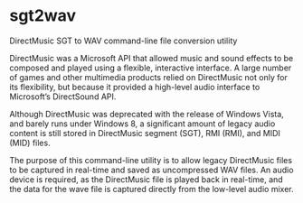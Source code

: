 # sgt2wav
DirectMusic SGT to WAV command-line file conversion utility

DirectMusic was a Microsoft API that allowed music and sound effects to be composed and played using a flexible, interactive interface. A large number of games and other multimedia products relied on DirectMusic not only for its flexibility, but because it provided a high-level audio interface to Microsoft’s DirectSound API.

Although DirectMusic was deprecated with the release of Windows Vista, and barely runs under Windows 8, a significant amount of legacy audio content is still stored in DirectMusic segment (SGT), RMI (RMI), and MIDI (MID) files.

The purpose of this command-line utility is to allow legacy DirectMusic files to be captured in real-time and saved as uncompressed WAV files. An audio device is required, as the DirectMusic file is played back in real-time, and the data for the wave file is captured directly from the low-level audio mixer.
